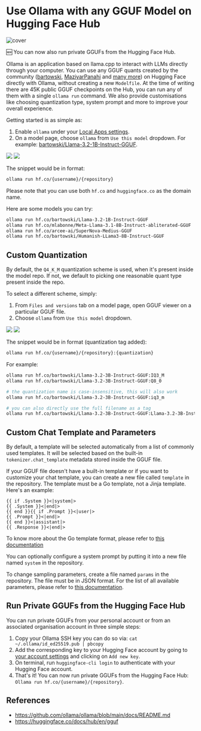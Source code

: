 # Use Ollama with any GGUF Model on Hugging Face Hub

![cover](https://huggingface.co/datasets/huggingface/documentation-images/resolve/main/ollama/cover.png)

🆕 You can now also run private GGUFs from the Hugging Face Hub.

Ollama is an application based on llama.cpp to interact with LLMs directly through your computer. You can use any GGUF quants created by the community ([bartowski](https://huggingface.co/bartowski), [MaziyarPanahi](https://huggingface.co/MaziyarPanahi) and [many more](https://huggingface.co/models?pipeline_tag=text-generation&library=gguf&sort=trending)) on Hugging Face directly with Ollama, without creating a new `Modelfile`. At the time of writing there are 45K public GGUF checkpoints on the Hub, you can run any of them with a single `ollama run` command. We also provide customisations like choosing quantization type, system prompt and more to improve your overall experience. 

Getting started is as simple as:

1. Enable `ollama` under your [Local Apps settings](https://huggingface.co/settings/local-apps).
2. On a model page, choose `ollama` from `Use this model` dropdown. For example: [bartowski/Llama-3.2-1B-Instruct-GGUF](https://huggingface.co/bartowski/Llama-3.2-1B-Instruct-GGUF).

<div class="flex justify-center">
<img class="block dark:hidden" src="https://huggingface.co/datasets/huggingface/documentation-images/resolve/main/hub/ollama-modelpage-light.gif"/>
<img class="hidden dark:block" src="https://huggingface.co/datasets/huggingface/documentation-images/resolve/main/hub/ollama-modelpage-dark.gif"/>
</div>

The snippet would be in format:

```sh
ollama run hf.co/{username}/{repository}
```

Please note that you can use both `hf.co` and `huggingface.co` as the domain name.

Here are some models you can try:

```sh
ollama run hf.co/bartowski/Llama-3.2-1B-Instruct-GGUF
ollama run hf.co/mlabonne/Meta-Llama-3.1-8B-Instruct-abliterated-GGUF
ollama run hf.co/arcee-ai/SuperNova-Medius-GGUF
ollama run hf.co/bartowski/Humanish-LLama3-8B-Instruct-GGUF
```

## Custom Quantization

By default, the `Q4_K_M` quantization scheme is used, when it's present inside the model repo. If not, we default to picking one reasonable quant type present inside the repo.

To select a different scheme, simply:

1. From `Files and versions` tab on a model page, open GGUF viewer on a particular GGUF file.
2. Choose `ollama` from `Use this model` dropdown.

<div class="flex justify-center">
<img class="block dark:hidden" src="https://huggingface.co/datasets/huggingface/documentation-images/resolve/main/hub/ollama-modeltree-light.gif"/>
<img class="hidden dark:block" src="https://huggingface.co/datasets/huggingface/documentation-images/resolve/main/hub/ollama-modeltree-dark.gif"/>
</div>

The snippet would be in format (quantization tag added):

```sh
ollama run hf.co/{username}/{repository}:{quantization}
```

For example:

```sh
ollama run hf.co/bartowski/Llama-3.2-3B-Instruct-GGUF:IQ3_M
ollama run hf.co/bartowski/Llama-3.2-3B-Instruct-GGUF:Q8_0

# the quantization name is case-insensitive, this will also work
ollama run hf.co/bartowski/Llama-3.2-3B-Instruct-GGUF:iq3_m

# you can also directly use the full filename as a tag
ollama run hf.co/bartowski/Llama-3.2-3B-Instruct-GGUF:Llama-3.2-3B-Instruct-IQ3_M.gguf
```

## Custom Chat Template and Parameters

By default, a template will be selected automatically from a list of commonly used templates. It will be selected based on the built-in `tokenizer.chat_template` metadata stored inside the GGUF file.

If your GGUF file doesn't have a built-in template or if you want to customize your chat template, you can create a new file called `template` in the repository. The template must be a Go template, not a Jinja template. Here's an example:

```
{{ if .System }}<|system|>
{{ .System }}<|end|>
{{ end }}{{ if .Prompt }}<|user|>
{{ .Prompt }}<|end|>
{{ end }}<|assistant|>
{{ .Response }}<|end|>
```

To know more about the Go template format, please refer to [this documentation](https://github.com/ollama/ollama/blob/main/docs/template.md)

You can optionally configure a system prompt by putting it into a new file named `system` in the repository.

To change sampling parameters, create a file named `params` in the repository. The file must be in JSON format. For the list of all available parameters, please refer to [this documentation](https://github.com/ollama/ollama/blob/main/docs/modelfile.md#parameter).

## Run Private GGUFs from the Hugging Face Hub

You can run private GGUFs from your personal account or from an associated organisation account in three simple steps:

1. Copy your Ollama SSH key you can do so via: `cat ~/.ollama/id_ed25519.pub | pbcopy`
2. Add the corresponding key to your Hugging Face account by going to [your account settings](https://huggingface.co/settings/keys) and clicking on `Add new key`.
3. On terminal, run `huggingface-cli login` to authenticate with your Hugging Face account.
4. That's it! You can now run private GGUFs from the Hugging Face Hub: `Ollama run hf.co/{username}/{repository}`.

## References

- https://github.com/ollama/ollama/blob/main/docs/README.md
- https://huggingface.co/docs/hub/en/gguf
